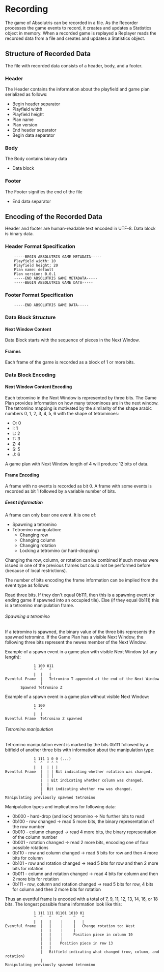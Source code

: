 # Recording

The game of Absolutris can be recorded in a file. As the Recorder processes the game events to record, it creates and updates a Statistics object in memory. When a recorded game is replayed a Replayer reads the recorded data from a file and creates and updates a Statistics object.

## Structure of Recorded Data

The file with recorded data consists of a header, body, and a footer.

### Header

The Header contains the information about the playfield and game plan serialized as follows:

* Begin header separator
* Playfield width
* Playfield height
* Plan name
* Plan version
* End header separator
* Begin data separator

### Body

The Body contains binary data

* Data block

### Footer

The Footer signifies the end of the file
* End data separator

## Encoding of the Recorded Data

Header and footer are human-readable text encoded in UTF-8. Data block is binary data.

### Header Format Specification

		-----BEGIN ABSOLUTRIS GAME METADATA-----
		Playfield width: 10
		Playfield height: 20
		Plan name: default
		Plan version: 0.0.1
		-----END ABSOLUTRIS GAME METADATA-----
		-----BEGIN ABSOLUTRIS GAME DATA-----

### Footer Format Specification

		-----END ABSOLUTRIS GAME DATA-----

### Data Block Structure

#### Next Window Content

Data Block starts with the sequence of pieces in the Next Window. 

#### Frames

Each frame of the game is recorded as a block of 1 or more bits. 

### Data Block Encoding

#### Next Window Content Encoding

Each tetromino in the Next Window is represented by three bits. The Game Plan provides information on how many tetrominoes are in the next window. The tetromino mapping is motivated by the similarity of the shape arabic numbers 0, 1, 2, 3, 4, 5, 6 with the shape of tetrominoes:

* O: 0
* I: 1
* L: 2
* T: 3
* Z: 4
* S: 5
* J: 6

A game plan with Next Window length of 4 will produce 12 bits of data.

#### Frame Encoding

A frame with no events is recorded as bit 0.  A frame with some events is recorded as bit 1 followed by a variable number of bits.

##### Event Information

A frame can only bear one event. It is one of:

- Spawning a tetromino
- Tetromino manipulation:
    - Changing row
    - Changing column
    - Changing rotation
    - Locking a tetromino (or hard-dropping)

Changing the row, column, or rotation can be combined if such moves were issued in one of the previous frames but could not be performed before (because of local restrictions).

The number of bits encoding the frame information can be implied from the event type as follows:

Read three bits. If they don't equal 0b111, then this is a spawning event (or ending game if spawned into an occupied tile). Else (if they equal 0b111) this is a tetromino manipulation frame.

###### Spawning a tetromino

If a tetromino is spawned, the binary value of the three bits represents the spawned tetromino. If the Game Plan has a visible Next Window, the following three bits represent the newes member of the Next Window.

Example of a spawn event in a game plan with visible Next Window (of any length):

                 1 100 011
                 ^  ^   ^
                 |  |   |
    Eventful Frame  |   Tetromino T appended at the end of the Next Window
                    |
           Spawned Tetromino Z

Example of a spawn event in a game plan without visible Next Window:

                 1 100
                 ^  ^
                 |  |
    Eventful Frame  Tetromino Z spawned

###### Tetromino manipulation

Tetromino manipulation event is marked by the bits 0b111 followed by a bitfield of another three bits with information about the manipulation type:

                 1 111 1 0 0 (...)
                 ^  ^  ^ ^ ^
                 |  |  | | |
    Eventful Frame  |  | | Bit indicating whether rotation was changed.
                    |  | |
                    |  | Bit indicating whether column was changed.
                    |  |
                    |  Bit indicating whether row was changed.
                    |
    Manipulating previously spawned tetromino

Manipulation types and implications for following data:

* 0b000 - hard-drop (and lock) tetromino -> No further bits to read
* 0b100 - row changed -> read 5 more bits, the binary representation of the row number
* 0b010 - column changed -> read 4 more bits, the binary representation of the column number
* 0b001 - rotation changed -> read 2 more bits, encoding one of four possible rotations
* 0b110 - row and column changed -> read 5 bits for row and then 4 more bits for column
* 0b101 - row and rotation changed -> read 5 bits for row and then 2 more bits for rotation
* 0b011 - column and rotation changed -> read 4 bits for column and then 2 more bits for rotation
* 0b111 - row, column and rotation changed -> read 5 bits for row, 4 bits for column and then 2 more bits for rotation

Thus an eventful frame is encoded with a total of 7, 9, 11, 12, 13, 14, 16, or 18 bits. The longest possible frame information look like this:


                 1 111 111 01101 1010 01
                 ^  ^   ^    ^     ^   ^
                 |  |   |    |     |   |
    Eventful frame  |   |    |     |   Change rotation to: West
                    |   |    |     |
                    |   |    |     Position piece in column 10
                    |   |    |
                    |   |    Position piece in row 13
                    |   |
                    |   Bitfield indicating what changed (row, column, and rotation)
                    |
    Manipulating previously spawned tetromino

